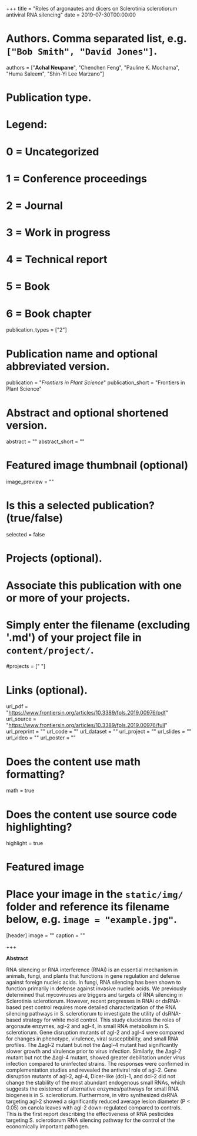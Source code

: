 +++
title = "Roles of argonautes  and dicers on Sclerotinia sclerotiorum antiviral RNA silencing"
date = 2019-07-30T00:00:00

# Authors. Comma separated list, e.g. `["Bob Smith", "David Jones"]`.
authors = ["**Achal Neupane**", "Chenchen Feng", "Pauline K. Mochama", "Huma Saleem", "Shin-Yi Lee Marzano"]

# Publication type.
# Legend:
# 0 = Uncategorized
# 1 = Conference proceedings
# 2 = Journal
# 3 = Work in progress
# 4 = Technical report
# 5 = Book
# 6 = Book chapter
publication_types = ["2"]

# Publication name and optional abbreviated version.
publication = "*Frontiers in Plant Science*"
publication_short = "Frontiers in Plant Science"

# Abstract and optional shortened version.
abstract = ""
abstract_short = ""
# Featured image thumbnail (optional)
image_preview = ""

# Is this a selected publication? (true/false)
selected = false

# Projects (optional).
#   Associate this publication with one or more of your projects.
#   Simply enter the filename (excluding '.md') of your project file in `content/project/`.
#projects = [" "]

# Links (optional).
url_pdf = "https://www.frontiersin.org/articles/10.3389/fpls.2019.00976/pdf"
url_source = "https://www.frontiersin.org/articles/10.3389/fpls.2019.00976/full"
url_preprint = ""
url_code = ""
url_dataset = ""
url_project = ""
url_slides = ""
url_video = ""
url_poster = ""

# Does the content use math formatting?
math = true

# Does the content use source code highlighting?
highlight = true

# Featured image
# Place your image in the `static/img/` folder and reference its filename below, e.g. `image = "example.jpg"`.
[header]
image = ""
caption = ""

+++

**Abstract**

RNA silencing or RNA interference (RNAi) is an essential mechanism in animals, fungi, and plants that functions in gene regulation and defense against foreign nucleic acids. In fungi, RNA silencing has been shown to function primarily in defense against invasive nucleic acids. We previously determined that mycoviruses are triggers and targets of RNA silencing in Sclerotinia sclerotiorum. However, recent progresses in RNAi or dsRNA-based pest control requires more detailed characterization of the RNA silencing pathways in S. sclerotiorum to investigate the utility of dsRNA-based strategy for white mold control. This study elucidates the roles of argonaute enzymes, agl-2 and agl-4, in small RNA metabolism in S. sclerotiorum. Gene disruption mutants of agl-2 and agl-4 were compared for changes in phenotype, virulence, viral susceptibility, and small RNA profiles. The Δagl-2 mutant but not the Δagl-4 mutant had significantly slower growth and virulence prior to virus infection. Similarly, the Δagl-2 mutant but not the Δagl-4 mutant, showed greater debilitation under virus infection compared to uninfected strains. The responses were confirmed in complementation studies and revealed the antiviral role of agl-2. Gene disruption mutants of agl-2, agl-4, Dicer-like (dcl)-1, and dcl-2 did not change the stability of the most abundant endogenous small RNAs, which suggests the existence of alternative enzymes/pathways for small RNA biogenesis in S. sclerotiorum. Furthermore, in vitro synthesized dsRNA targeting agl-2 showed a significantly reduced average lesion diameter (P < 0.05) on canola leaves with agl-2 down-regulated compared to controls. This is the first report describing the effectiveness of RNA pesticides targeting S. sclerotiorum RNA silencing pathway for the control of the economically important pathogen.
